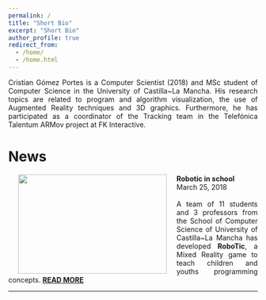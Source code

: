 ```yaml
---
permalink: /
title: "Short Bio"
excerpt: "Short Bio"
author_profile: true
redirect_from: 
  - /home/
  - /home.html
---
```

<p align="justify">
  Cristian Gómez Portes is a Computer Scientist (2018) and MSc student of Computer Science in the University of Castilla~La Mancha. His 
  research topics are related to program and algorithm visualization, the use of Augmented Reality techniques and 3D graphics. Furthermore, 
  he has participated as a coordinator of the Tracking team in the Telefónica Talentum ARMov project at FK Interactive.
</p>

# News
<p><img src="https://Cris21395.github.io/images/robotic.JPG" width="300" height="200" align="left" hspace="20">
  <p align="justify">
    <b>Robotic in school</b><br/>
    March 25, 2018<br/><br/>
    A team of 11 students and 3 professors from the School of Computer Science of University of Castilla~La Mancha has developed
    <b>RoboTic</b>, a Mixed Reality game to teach children and youths programming concepts. 
    <a href='http://www.latribunadeciudadreal.es/noticia/Z7F417443-020F-A5F4-93E38C651AEF7914/Robotica-en-el-colegio'>
      <b>READ MORE</b>
    </a>
  </p>
</p>

---
